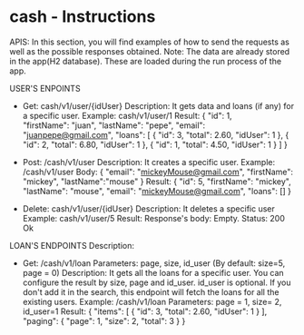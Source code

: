# cash - Instructions 

APIS:
In this section, you will find examples of how to send the requests as well as the possible responses obtained. 
Note: The data are already stored in the app(H2 database). These are loaded during the run process of the app. 

USER'S ENPOINTS

- Get: cash/v1/user/{idUser}
Description: It gets data and loans (if any) for a specific user.
Example: cash/v1/user/1
Result: 
{
    "id": 1,   
    "firstName": "juan",
    "lastName": "pepe",
    "email": "juanpepe@gmail.com",
    "loans": [
        {
            "id": 3,
            "total": 2.60,
            "idUser": 1
        },
        {
            "id": 2,
            "total": 6.80,
            "idUser": 1
        },
        {
            "id": 1,
            "total": 4.50,
            "idUser": 1
        }
    ]
}

- Post: /cash/v1/user
Description: It creates a specific user.
Example: /cash/v1/user
Body: 
{
    "email": "mickeyMouse@gmail.com",
    "firstName": "mickey",
    "lastName":"mouse"
}
Result:
{
    "id": 5,
    "firstName": "mickey",
    "lastName": "mouse",
    "email": "mickeyMouse@gmail.com",
    "loans": []
}

- Delete: cash/v1/user/{idUser}
Description: It deletes a specific user
Example: cash/v1/user/5
Result: Response's body: Empty. Status: 200 Ok

LOAN'S ENDPOINTS
Description: 
- Get: /cash/v1/loan
Parameters: page, size, id_user (By default: size=5, page = 0)
Description: It gets all the loans for a specific user. You can configure the result by size, page and id_user. id_user is optional. If you don't add it in the search, this endpoint will fetch the loans for all the existing users.
Example: /cash/v1/loan
Parameters: page = 1, size= 2, id_user=1
Result:
{
    "items": [
        {
            "id": 3,
            "total": 2.60,
            "idUser": 1
        }
    ],
    "paging": {
        "page": 1,
        "size": 2,
        "total": 3
    }
}
